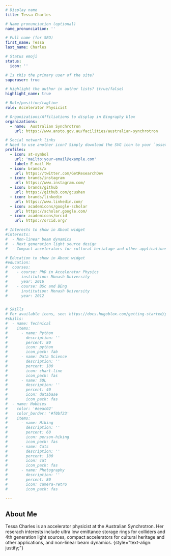 ```yaml
---
# Display name
title: Tessa Charles

# Name pronunciation (optional)
name_pronunciation: ''

# Full name (for SEO)
first_name: Tessa
last_name: Charles

# Status emoji
status:
  icon: ''

# Is this the primary user of the site?
superuser: true

# Highlight the author in author lists? (true/false)
highlight_name: true

# Role/position/tagline
role: Accelerator Physicist

# Organizations/Affiliations to display in Biography blox
organizations:
  - name:  Australian Synchrotron
    url: https://www.ansto.gov.au/facilities/australian-synchrotron

# Social network links
# Need to use another icon? Simply download the SVG icon to your `assets/media/icons/` folder.
profiles:
  - icon: at-symbol
    url: 'mailto:your-email@example.com'
    label: E-mail Me
  - icon: brands/x
    url: https://twitter.com/GetResearchDev
  - icon: brands/instagram
    url: https://www.instagram.com/
  - icon: brands/github
    url: https://github.com/gcushen
  - icon: brands/linkedin
    url: https://www.linkedin.com/
  - icon: academicons/google-scholar
    url: https://scholar.google.com/
  - icon: academicons/orcid
    url: https://orcid.org/

# Interests to show in About widget
#interests:
#  - Non-linear beam dynamics 
#  - Next generation light source design
#  - Compact accelerators for cultural heriatage and other applications

# Education to show in About widget
#education:
#  courses:
#    - course: PhD in Accelerator Physics
#      institution: Monash University
#      year: 2016
#    - course: BSc and BEng
#      institution: Monash University
#      year: 2012


# Skills
# For available icons, see: https://docs.hugoblox.com/getting-started/page-builder/#icons
#skills:
#  - name: Technical
#    items:
#      - name: Python
#        description: ''
#        percent: 80
#        icon: python
#        icon_pack: fab
#      - name: Data Science
#        description: ''
#        percent: 100
#        icon: chart-line
#        icon_pack: fas
#      - name: SQL
#        description: ''
#        percent: 40
#        icon: database
#        icon_pack: fas
#  - name: Hobbies
#    color: '#eeac02'
#    color_border: '#f0bf23'
#    items:
#      - name: Hiking
#        description: ''
#        percent: 60
#        icon: person-hiking
#        icon_pack: fas
#      - name: Cats
#        description: ''
#        percent: 100
#        icon: cat
#        icon_pack: fas
#      - name: Photography
#        description: ''
#        percent: 80
#        icon: camera-retro
#        icon_pack: fas

---
```


## About Me

Tessa Charles is an accelerator physicist at the Australian Synchrotron. Her reserach interests include
ultra low emittance storage rings for colliders and 4th generation light sources, compact accelerators for cultural heritage and other applications, and non-linear beam dynamics. 
{style="text-align: justify;"}
